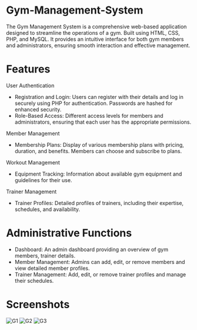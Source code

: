 # Gym-Management-System
The Gym Management System is a comprehensive web-based application designed to streamline the operations of a gym. Built using HTML, CSS, PHP, and MySQL.  It provides an intuitive interface for both gym members and administrators, ensuring smooth interaction and effective management.

# Features
User Authentication
* Registration and Login: Users can register with their details and log in securely using PHP for authentication. Passwords are hashed for enhanced security.
* Role-Based Access: Different access levels for members and administrators, ensuring that each user has the appropriate permissions.

Member Management
* Membership Plans: Display of various membership plans with pricing, duration, and benefits. Members can choose and subscribe to plans.

Workout Management
* Equipment Tracking: Information about available gym equipment and guidelines for their use.

Trainer Management
* Trainer Profiles: Detailed profiles of trainers, including their expertise, schedules, and availability.

# Administrative Functions
* Dashboard: An admin dashboard providing an overview of gym members, trainer details.
* Member Management: Admins can add, edit, or remove members and view detailed member profiles.
* Trainer Management: Add, edit, or remove trainer profiles and manage their schedules.

# Screenshots
![G1](https://github.com/user-attachments/assets/2e1dc062-61d3-4567-b074-76fe9b813f2c)
![G2](https://github.com/user-attachments/assets/437c3dc7-a81b-417a-8328-e101a03dfc95)
![G3](https://github.com/user-attachments/assets/25c93f26-5410-4bd9-9e7c-d91a29886db9)
